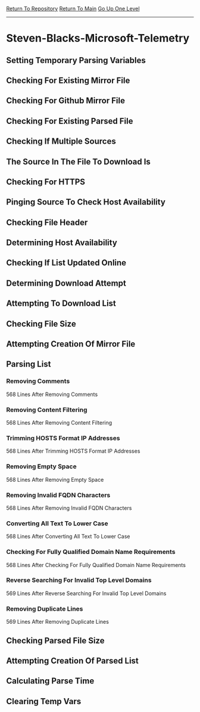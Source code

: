 [Return To Repository](https://github.com/deathbybandaid/piholeparser/)
[Return To Main](https://github.com/deathbybandaid/piholeparser/blob/master/RecentRunLogs/Mainlog.md)
[Go Up One Level](https://github.com/deathbybandaid/piholeparser/blob/master/RecentRunLogs/TopLevelScripts/30-Processing-Blacklists.md)
____________________________________
# Steven-Blacks-Microsoft-Telemetry
## Setting Temporary Parsing Variables
## Checking For Existing Mirror File
## Checking For Github Mirror File
## Checking For Existing Parsed File
## Checking If Multiple Sources
## The Source In The File To Download Is
## Checking For HTTPS
## Pinging Source To Check Host Availability
## Checking File Header
## Determining Host Availability
## Checking If List Updated Online
## Determining Download Attempt
## Attempting To Download List
## Checking File Size
## Attempting Creation Of Mirror File
## Parsing List
### Removing Comments
568 Lines After Removing Comments
### Removing Content Filtering
568 Lines After Removing Content Filtering
### Trimming HOSTS Format IP Addresses
568 Lines After Trimming HOSTS Format IP Addresses
### Removing Empty Space
568 Lines After Removing Empty Space
### Removing Invalid FQDN Characters
568 Lines After Removing Invalid FQDN Characters
### Converting All Text To Lower Case
568 Lines After Converting All Text To Lower Case
### Checking For Fully Qualified Domain Name Requirements
568 Lines After Checking For Fully Qualified Domain Name Requirements
### Reverse Searching For Invalid Top Level Domains
569 Lines After Reverse Searching For Invalid Top Level Domains
### Removing Duplicate Lines
569 Lines After Removing Duplicate Lines
## Checking Parsed File Size
## Attempting Creation Of Parsed List
## Calculating Parse Time
## Clearing Temp Vars
